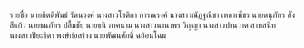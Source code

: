 รายชื่อ
นายกิตติพันธ์  รัตนวงศ์
นางสาวโชติกา  การณรงค์
นางสาวณัฏฐณิชา  เหลาเพ็ชร
นายดนุภัทร  สังสีแก้ว
นายธนภัทร  ปลื้มชัย
นายธนิ  ภาคนาม
นางสาวนานาพร  วิญญา
นางสาวปานวาด  สาทสนิท
นางสาวปิยะธิดา  พงษ์ก่อสร้าง
นายพัฒนศักดิ์  ฉอ้อนโฉม